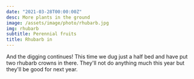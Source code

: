 ```yaml
---
date: "2021-03-28T00:00:00Z"
desc: More plants in the ground
image: /assets/image/photo/rhubarb.jpg
img: rhubarb
subtitle: Perennial fruits
title: Rhubarb in
---
```


And the digging continues! This time we dug just a half bed and have put two rhubarb crowns in there. They'll not do anything much this year but they'll be good for next year. 
